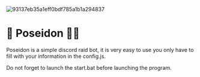 ![93137eb35a1eff0bdf785a1b1a294837](https://user-images.githubusercontent.com/86504182/194375559-d0cb91b1-a3b9-4f76-afcc-cb3eaaa589d2.png)

# 🧜‍ Poseidon 🧜‍♂

Poseidon is a simple discord raid bot, it is very easy to use you only have to fill with your information in the config.js.

Do not forget to launch the start.bat before launching the program.


